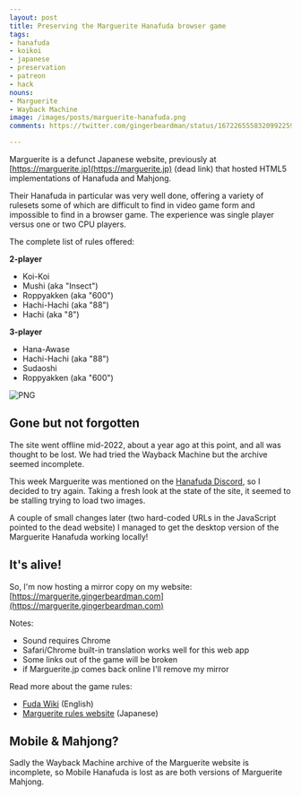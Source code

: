 ```yaml
---
layout: post
title: Preserving the Marguerite Hanafuda browser game
tags:
- hanafuda
- koikoi
- japanese
- preservation
- patreon
- hack
nouns:
- Marguerite
- Wayback Machine
image: /images/posts/marguerite-hanafuda.png
comments: https://twitter.com/gingerbeardman/status/1672265558320992259

---
```


Marguerite is a defunct Japanese website, previously at [https://marguerite.jp](https://marguerite.jp) (dead link) that hosted HTML5 implementations of Hanafuda and Mahjong.

Their Hanafuda in particular was very well done, offering a variety of rulesets some of which are difficult to find in video game form and impossible to find in a browser game. The experience was single player versus one or two CPU players.

The complete list of rules offered:

**2-player**
- Koi-Koi
- Mushi (aka "Insect")
- Roppyakken (aka "600")
- Hachi-Hachi (aka "88")
- Hachi (aka "8")

**3-player**
- Hana-Awase
- Hachi-Hachi (aka "88")
- Sudaoshi
- Roppyakken (aka "600")

![PNG](https://cdn.gingerbeardman.com/images/posts/marguerite-hanafuda.png "Marguerite Hanafuda")

## Gone but not forgotten

The site went offline mid-2022, about a year ago at this point, and all was thought to be lost. We had tried the Wayback Machine but the archive seemed incomplete. 

This week Marguerite was mentioned on the [Hanafuda Discord](https://discord.com/invite/mKbdwy9), so I decided to try again. Taking a fresh look at the state of the site, it seemed to be stalling trying to load two images.

A couple of small changes later (two hard-coded URLs in the JavaScript pointed to the dead website) I managed to get the desktop version of the Marguerite Hanafuda working locally!

## It's alive!

So, I'm now hosting a mirror copy on my website: [https://marguerite.gingerbeardman.com](https://marguerite.gingerbeardman.com)

Notes:
- Sound requires Chrome
- Safari/Chrome built-in translation works well for this web app
- Some links out of the game will be broken
- if Marguerite.jp comes back online I'll remove my mirror

Read more about the game rules:
- [Fuda Wiki](https://fudawiki.org/en/hanafuda/games) (English)
- [Marguerite rules website](https://marguerite.gingerbeardman.com/Nihongo/Games/しらぎく花札/index.html) (Japanese)

## Mobile & Mahjong?

Sadly the Wayback Machine archive of the Marguerite website is incomplete, so Mobile Hanafuda is lost as are both versions of Marguerite Mahjong.

